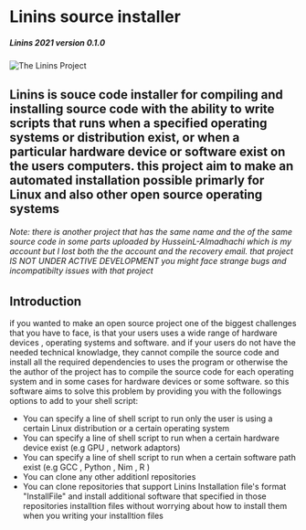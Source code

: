 # Linins source installer
##### Linins 2021 version 0.1.0 

![The Linins Project](https://raw.githubusercontent.com/Hussein-L-AlMadhachi/Linins/main/logo.png)

Linins is souce code installer for compiling and installing source code with the ability to write scripts that runs when a specified operating systems or distribution exist, or when a particular hardware device or software exist on the users computers. this project aim to make an automated installation possible primarly for Linux and also other open source operating systems
---

###### Note: there is another project that has the same name and the of the same source code in some parts uploaded by HusseinL-Almadhachi which is my account but I lost both the the account and the recovery email. that project IS NOT UNDER ACTIVE DEVELOPMENT you might face strange bugs and incompatibilty issues with that project

## Introduction

if you wanted to make an open source project one of the biggest challenges that you have to face, is that your users uses a wide range of hardware devices , operating systems and software. and if your users do not have the needed technical knowladge, they cannot compile the source code and install all the required dependencies to uses the program or otherwise the the author of the project has to compile the source code for each operating system and in some cases for hardware devices or some software. so this software aims to solve this problem by providing you with the followings options to add to your shell script:


* You can specify a line of shell script to run only the user is using a certain Linux distribution or a certain operating system
* You can specify a line of shell script to run when a certain hardware device exist (e.g GPU , network adaptors)
* You can specify a line of shell script to run when a certain software path exist (e.g GCC , Python , Nim , R )
* You can clone any other additionl repositories
* You can clone repositories that support Linins Installation file's format "InstallFile" and install additional software that specified in those repositories installtion files without worrying about how to install them when you writing your installtion files

